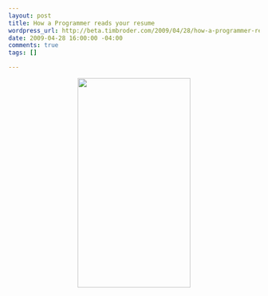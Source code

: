 ```yaml
--- 
layout: post
title: How a Programmer reads your resume
wordpress_url: http://beta.timbroder.com/2009/04/28/how-a-programmer-reads-your-resume/
date: 2009-04-28 16:00:00 -04:00
comments: true
tags: []

---
```

<div class="separator" style="clear: both; text-align: center;"><a bitly="BITLY_PROCESSED" href="http://www.hanovsolutions.com/resume_comic.png" imageanchor="1" style="margin-left: 1em; margin-right: 1em;"><img border="0" height="420" src="http://www.hanovsolutions.com/resume_comic.png" width="226" /></a></div>
